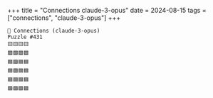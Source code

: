 +++
title = "Connections claude-3-opus"
date = 2024-08-15
tags = ["connections", "claude-3-opus"]
+++

```text
🤖 Connections (claude-3-opus) 
Puzzle #431
🟨🟨🟨🟨
🟩🟩🟩🟩
🟦🟪🟦🟦
🟦🟪🟦🟦
🟦🟦🟦🟦
🟪🟪🟪🟪
```
